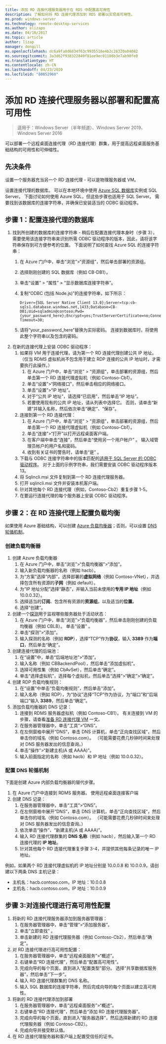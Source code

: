 ```yaml
---
title: 添加 RD 连接代理服务器用于在 RDS 中配置高可用性
description: 了解如何将 RD 连接代理添加到 RDS 部署以实现高可用性。
ms.prod: windows-server
ms.technology: remote-desktop-services
ms.author: elizapo
ms.date: 04/10/2017
ms.topic: article
author: lizap
manager: dongill
ms.openlocfilehash: dc6a9fa0d6834f63c9935518e4b2c26320a04082
ms.sourcegitcommit: 3a3d62f938322849f81ee9ec01186b3e7ab90fe0
ms.translationtype: HT
ms.contentlocale: zh-CN
ms.lasthandoff: 04/23/2020
ms.locfileid: "80852960"
---
```

# <a name="add-the-rd-connection-broker-server-to-the-deployment-and-configure-high-availability"></a>添加 RD 连接代理服务器以部署和配置高可用性

>适用于：Windows Server（半年频道）、Windows Server 2019、Windows Server 2016

可以部署一个远程桌面连接代理（RD 连接代理）群集，用于提高远程桌面服务基础结构的可用性和可伸缩性。 

## <a name="pre-requisites"></a>先决条件

设置一个服务器充当另一个 RD 连接代理 - 可以是物理服务器或 VM。

设置连接代理的数据库。 可以在本地环境中使用 [Azure SQL 数据库](https://azure.microsoft.com/documentation/articles/sql-database-get-started/#create-a-new-aure-sql-database)实例或 SQL Server。 下面讨论如何使用 Azure SQL，但这些步骤也适用于 SQL Server。 需要找到该数据库的连接字符串，并确保已安装适当的 ODBC 驱动程序。

## <a name="step-1-configure-the-database-for-the-connection-broker"></a>步骤 1：配置连接代理的数据库

1. 找到所创建的数据库的连接字符串 - 稍后在配置连接代理本身时（步骤 3），需要使用该连接字符串来识别所需 ODBC 驱动程序的版本，因此，请将该字符串保存到可方便参考的位置。 下面说明了如何查找 Azure SQL 的连接字符串：  
    1. 在 Azure 门户中，单击“浏览”>“资源组”，然后单击部署的资源组。    
    2. 选择刚刚创建的 SQL 数据库（例如 CB-DB1）。   
    3. 单击“设置” > “属性” > “显示数据库连接字符串”。      
    4. 复制“ODBC (包括 Node.js)”的连接字符串，如下所示：    
      
        ```
        Driver={SQL Server Native Client 13.0};Server=tcp:cb-sqls1.database.windows.net,1433;Database=CB-DB1;Uid=sqladmin@contoso;Pwd={your_password_here};Encrypt=yes;TrustServerCertificate=no;Connection Timeout=30;
        ```
  
    5. 请将“your_password_here”替换为实际密码。 连接到数据库时，将使用此整个字符串以及包含的密码。 
2. 在新的连接代理上安装 ODBC 驱动程序： 
   1. 如果将 VM 用于连接代理，请为第一个 RD 连接代理创建公共 IP 地址。 （仅当 RDMS 虚拟机尚不包含用于建立 RDP 连接的公共 IP 地址时，才需要执行此操作。）
       1. 在 Azure 门户中，单击“浏览” > “资源组”，单击部署的资源组，然后单击第一个 RD 连接代理虚拟机（例如 Contoso-Cb1）。  
       2. 单击“设置”>“网络接口”，然后单击相应的网络接口。 
       3. 单击“设置”>“IP 地址”。 
       4. 对于“公共 IP 地址”，请选择“已启用”，然后单击“IP 地址”。   
       5. 若要使用现有的公共 IP 地址，请从列表中选择它。 否则，请单击“新建”并输入名称，然后依次单击“确定”、“保存”。   
   2. 连接到第一个 RD 连接代理：
       1. 在 Azure 门户中，单击“浏览” > “资源组”，单击部署的资源组，然后单击第一个 RD 连接代理虚拟机（例如 Contoso-Cb1）。  
       2. 单击“连接”>“打开”以打开远程桌面客户端。 
       3. 在客户端中单击“连接”，然后单击“使用另一个用户帐户”   。 输入域管理员帐户的用户名和密码。
       4. 收到有关证书的警告时，请单击“是”  。
   3. 下载与 ODBC 连接字符串中的版本匹配的[适用于 SQL Server 的 ODBC 驱动程序](https://www.microsoft.com/download/confirmation.aspx?id=50420)。 对于上面的示例字符串，我们需要安装 ODBC 驱动程序版本 13。
   4. 将 Sqlincli.msi 文件复制到第一个 RD 连接代理服务器。   
   5. 打开 sqlincli.msi 文件并安装本机客户端。  
   6. 针对其他每个 RD 连接代理（例如，Contoso-Cb2）重复步骤 1-5。
   7. 在要运行连接代理的每个服务器上安装 ODBC 驱动程序。

## <a name="step-2-configure-load-balancing-on-the-rd-connection-brokers"></a>步骤 2：在 RD 连接代理上配置负载均衡 

如果使用 Azure 基础结构，可以创建 [Azure 负载均衡器](#create-a-load-balancer)；否则，可以设置 [DNS 轮循机制](#configure-dns-round-robin)。

### <a name="create-a-load-balancer"></a>创建负载均衡器  
1. 创建 Azure 负载均衡器   
      1. 在 Azure 门户中，单击“浏览”>“负载均衡器”>“添加”。    
      2. 输入新负载均衡器的名称（例如 hacb）。   
      3. 为“方案”选择“内部”，选择部署的**虚拟网络**（例如 Contoso-VNet），并选择包含所有资源的**子网**（例如 default）。     
      4. 为“IP 地址分配”选择“静态”，并输入当前未使用的**专用 IP 地址**（例如 10.0.0.32）。     
      5. 选择适当的**订阅**、包含所有资源的**资源组**，以及适当的**位置**。   
      6. 选择“创建”。    
2. 创建一个[探测](https://azure.microsoft.com/documentation/articles/load-balancer-custom-probe-overview/)用于监视哪些服务器处于活动状态：   
      1. 在 Azure 门户中，单击“浏览”>“负载均衡器”，然后单击刚刚创建的负载均衡器（例如 CBLB）。  单击“设置”  。   
      2. 单击“探测”>“添加”。    
      3. 输入探测的名称（例如 **RDP**），选择“TCP”作为**协议**，输入 **3389** 作为**端口**，然后单击“确定”。     
3. 创建连接代理的后端池：   
      1. 在“设置”中，单击“后端地址池”>“添加”。     
      2. 输入名称（例如 CBBackendPool），然后单击“添加虚拟机”。   
      3. 选择可用性集（例如 CbAvSet），然后单击“确定”。    
      3. 单击“选择虚拟机”，选择每个虚拟机，然后单击“选择”>“确定”>“确定”。     
4. 创建 RDP 负载均衡规则：   
      1. 在“设置”中单击“负载均衡规则”，然后单击“添加”。      
      2. 输入名称（例如 RDP），为“协议”选择“TCP”作为协议，为“端口”和“后端端口”输入 **3389**，然后单击“确定”。        
5. 添加负载均衡器的 DNS 记录：   
      1. 连接到 RDMS 服务器虚拟机（例如 Contoso-CB1）。 有关连接到 VM 的步骤，请查看[准备 RD 连接代理 VM](Prepare-the-RD-Connection-Broker-VM-for-Remote-Desktop.md) 一文。   
      2. 在服务器管理器中，单击“工具”>“DNS”。    
      3. 在左侧窗格中展开“DNS”，单击 DNS 计算机，单击“正向查找区域”，然后单击你的域名（例如 Contoso.com）。   （可能需要花费几秒钟时间来处理对 DNS 服务器发出的信息查询。）  
      4. 单击“操作”>“新建主机(A 或 AAAA)”。    
      9. 输入前面指定的名称（例如 hacb）和 IP 地址（例如 10.0.0.32）。   

### <a name="configure-dns-round-robin"></a>配置 DNS 轮循机制  
  
下面是创建 Azure 内部负载均衡器的替代步骤。   
  
1. 在 Azure 门户中连接到 RDMS 服务器。 使用远程桌面连接客户端   
2. 创建 DNS 记录：   
      1. 在服务器管理器中，单击“工具”>“DNS”。    
      2. 在左侧窗格中展开“DNS”，单击 DNS 计算机，单击“正向查找区域”，然后单击你的域名（例如 Contoso.com）。   （可能需要花费几秒钟时间来处理对 DNS 服务器发出的信息查询。）  
      3. 依次单击“操作”、“新建主机(A 或 AAAA)”。     
      4. 输入 RD 连接代理群集的 **DNS 名称**（例如 hacb），然后输入第一个 RD 连接代理的 **IP 地址**。   
      5. 针对其他每个 RD 连接代理重复步骤 3-4，并提供其他每条记录的唯一 IP 地址。


例如，如果两个 RD 连接代理虚拟机的 IP 地址分别是 10.0.0.8 和 10.0.0.9，请创建以下两条 DNS 主机记录：
 - 主机名：hacb.contoso.com，IP 地址：10.0.0.8
 - 主机名：hacb.contoso.com，IP 地址：10.0.0.9

## <a name="step-3-configure-the-connection-brokers-for-high-availability"></a>步骤 3:对连接代理进行高可用性配置

1. 将新的 RD 连接代理服务器添加到服务器管理器：
   1. 在服务器管理器中，单击“管理”>“添加服务器”。 
   2. 单击“立即查找”  。
   3. 单击新建的 RD 连接代理服务器（例如 Contoso-Cb2），然后单击“确定”。 
2. 对 RD 连接代理进行高可用性配置：
   1. 在服务器管理器中，单击“远程桌面服务”>“概述”。 
   2. 右键单击“RD 连接代理”，然后单击“配置高可用性”。  
   3. 完成向导的每个页面，直到进入“配置类型”部分。 选择“共享数据库服务器”，然后单击“下一步”。  
   4. 输入 RD 连接代理群集的 DNS 名称。
   5. 输入 SQL 数据库的连接字符串，然后完成向导的每个页面以建立高可用性。
3. 将新的 RD 连接代理添加到部署
   1. 在服务器管理器中，单击“远程桌面服务”>“概述”。 
   2. 右键单击“RD 连接代理”，然后单击“添加 RD 连接代理服务器”。 
   3. 完成向导的每个页面，直到进入“服务器选择”，然后选择新建的 RD 连接代理服务器（例如 Contoso-CB2）。
   4. 完成向导并接受默认值。
4. 在 RD 连接代理服务器和客户端上配置受信任的证书。

